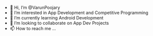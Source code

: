 - 👋 Hi, I’m @VarunPoojary
- 👀 I’m interested in App Development and Competitive Programming
- 🌱 I’m currently learning Android Development
- 💞️ I’m looking to collaborate on App Dev Projects
- 📫 How to reach me ...

<!---
VarunPoojary/VarunPoojary is a ✨ special ✨ repository because its `README.md` (this file) appears on your GitHub profile.
You can click the Preview link to take a look at your changes.
--->
